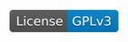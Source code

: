 [![License: GPL v3](https://raw.githubusercontent.com/jasondavis303/TimestampVersion/master/GPLv3.svg)](https://www.gnu.org/licenses/gpl-3.0)
